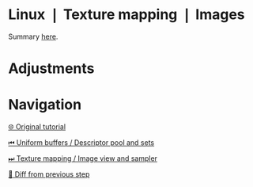 # Linux ❘ Texture mapping ❘ Images

Summary [here](https://github.com/Pacheco95/khronos-vulkan-tutorial-cpp/tree/linux-summary).

# Adjustments

# Navigation

[🌐 Original tutorial](
https://docs.vulkan.org/tutorial/latest/06_Texture_mapping/00_Images.html)

[⏮ Uniform buffers / Descriptor pool and sets](
https://github.com/Pacheco95/khronos-vulkan-tutorial-cpp/tree/linux/04-uniform-buffers/02-descriptor-pool-and-sets)

[⏭ Texture mapping / Image view and sampler](
https://github.com/Pacheco95/khronos-vulkan-tutorial-cpp/tree/linux/05-texture-mapping/02-image-view-and-sampler)

[🔄 Diff from previous step](
https://github.com/Pacheco95/khronos-vulkan-tutorial-cpp/compare/linux/04-uniform-buffers/02-descriptor-pool-and-sets...linux/05-texture-mapping/01-images)
